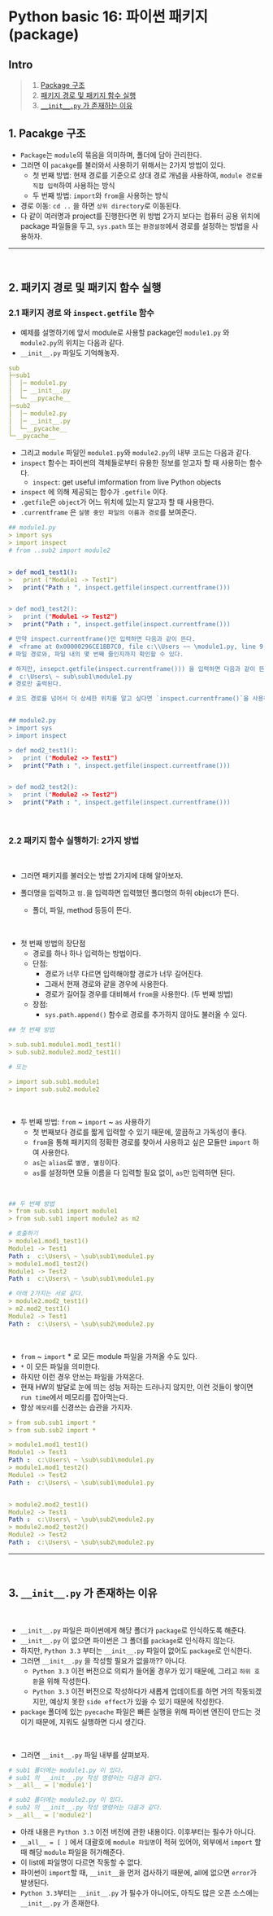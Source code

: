 # Python basic 16: 파이썬 패키지(package)

## Intro

> 1. [Package 구조](#1-pacakge-구조)
> 2. [패키지 경로 및 패키지 함수 실행](#2-패키지-경로-및-패키지-함수-실행)
> 3. [`__init__.py` 가 존재하는 이유](#3-__init__py-가-존재하는-이유)

## 1. Pacakge 구조

- `Package`는 `module`의 묶음을 의미하며, 폴더에 담아 관리한다.
- 그러면 이 `pacakge`를 불러와서 사용하기 위해서는 2가지 방법이 있다.
  - 첫 번째 방법: 현재 경로를 기준으로 상대 경로 개념을 사용하여, `module 경로를 직접 입력`하여 사용하는 방식
  - 두 번째 방법: `import`와 `from`을 사용하는 방식
- 경로 이동: `cd ..` 을 하면 `상위 directory`로 이동된다.
- 다 같이 여러명과 project를 진행한다면 위 방법 2가지 보다는 컴퓨터 공용 위치에 package 파일들을 두고, `sys.path` 또는 `환경설정`에서 경로를 설정하는 방법을 사용하자.

---

<br>

## 2. 패키지 경로 및 패키지 함수 실행

### 2.1 패키지 경로 와 `inspect.getfile` 함수

- 예제를 설명하기에 앞서 module로 사용할 package인 `module1.py` 와 `module2.py`의 위치는 다음과 같다.
- `__init__.py` 파일도 기억해놓자.

```yml
sub
├─sub1
│  │─ module1.py
│  │─ __init__.py
│  └─ __pycache__
├─sub2
│  │─ module2.py
│  │─ __init__.py
│  └─__pycache__
└─__pycache__
```

- 그리고 `module` 파일인 `module1.py`와 `module2.py`의 내부 코드는 다음과 같다.
- `inspect` 함수는 파이썬의 객체들로부터 유용한 정보를 얻고자 할 때 사용하는 함수다.
  - `inspect`: get useful imformation from live Python objects
- `inspect` 에 의해 제공되는 함수가 `.getfile` 이다.
- `.getfile`은 `object`가 어느 위치에 있는지 알고자 할 때 사용한다.
- `.currentframe` 은 `실행 중인 파일의 이름과 경로`를 보여준다.

```yml
## module1.py
> import sys
> import inspect
# from ..sub2 import module2


> def mod1_test1():
> 	print ("Module1 -> Test1")
> 	print("Path : ", inspect.getfile(inspect.currentframe()))


> def mod1_test2():
> 	print ("Module1 -> Test2")
> 	print("Path : ", inspect.getfile(inspect.currentframe()))

# 만약 inspect.currentframe()만 입력하면 다음과 같이 뜬다.
#  <frame at 0x00000296CE1BB7C0, file c:\\Users ~~ \module1.py, line 9, code mod1_test1>
# 파일 경로와, 파일 내의 몇 번째 줄인지까지 확인할 수 있다.

# 하지만, insepct.getfile(inspect.currentframe())) 을 입력하면 다음과 같이 뜬다.
#  c:\Users\ ~ sub\sub1\module1.py
# 경로만 출력된다.

# 코드 경로를 넘어서 더 상세한 위치를 알고 싶다면 `inspect.currentframe()`을 사용해야겠다.


## module2.py
> import sys
> import inspect

> def mod2_test1():
> 	print ("Module2 -> Test1")
> 	print("Path : ", inspect.getfile(inspect.currentframe()))


> def mod2_test2():
> 	print ("Module2 -> Test2")
> 	print("Path : ", inspect.getfile(inspect.currentframe()))

```

<br>

### 2.2 패키지 함수 실행하기: 2가지 방법

<br>

- 그러면 패키지를 불러오는 방법 2가지에 대해 알아보자.
- 폴더명을 입력하고 `점.`을 입력하면 입력했던 폴더명의 하위 object가 뜬다.

  - 폴더, 파일, method 등등이 뜬다.

<br>

- 첫 번째 방법의 장단점
  - 경로를 하나 하나 입력하는 방법이다.
  - 단점:
    - 경로가 너무 다르면 입력해야할 경로가 너무 길어진다.
    - 그래서 현재 경로와 같을 경우에 사용한다.
    - 경로가 길어질 경우를 대비해서 `from`을 사용한다. (두 번째 방법)
  - 장점:
    - `sys.path.append()` 함수로 경로를 추가하지 않아도 불러올 수 있다.

```yml
## 첫 번째 방법

> sub.sub1.module1.mod1_test1()
> sub.sub2.module2.mod2_test1()

# 또는

> import sub.sub1.module1
> import sub.sub2.module2


```

<br>

- 두 번째 방법: `from` ~ `import` ~ `as` 사용하기
  - 첫 번째보다 경로를 짧게 입력할 수 있기 때문에, 깔끔하고 가독성이 좋다.
  - `from`을 통해 패키지의 정확한 경로를 찾아서 사용하고 싶은 모듈만 `import` 하여 사용한다.
  - `as`는 `alias`로 `별명, 별칭`이다.
  - `as`를 설정하면 모듈 이름을 다 입력할 필요 없이, `as`만 입력하면 된다.

<br>

```yml
## 두 번째 방법
> from sub.sub1 import module1
> from sub.sub1 import module2 as m2

# 호출하기
> module1.mod1_test1()
Module1 -> Test1
Path :  c:\Users\ ~ \sub\sub1\module1.py
> module1.mod1_test2()
Module1 -> Test2
Path :  c:\Users\ ~ \sub\sub1\module1.py

# 아래 2가지는 서로 같다.
> module2.mod2_test1()
> m2.mod2_test1()
Module2 -> Test1
Path :  c:\Users\ ~ \sub\sub2\module2.py
```

<br>

- `from` ~ `import` \* 로 모든 module 파일을 가져올 수도 있다.
- `*` 이 모든 파일을 의미한다.
- 하지만 이런 경우 안쓰는 파일을 가져온다.
- 현재 HW의 발달로 눈에 띄는 성능 저하는 드러나지 않지만, 이런 것들이 쌓이면 `run time`에서 메모리를 잡아먹는다.
- 항상 `메모리`를 신경쓰는 습관을 가지자.

```yml
> from sub.sub1 import *
> from sub.sub2 import *

> module1.mod1_test1()
Module1 -> Test1
Path :  c:\Users\ ~ \sub\sub1\module1.py
> module1.mod1_test2()
Module1 -> Test2
Path :  c:\Users\ ~ \sub\sub1\module1.py


> module2.mod2_test1()
Module2 -> Test1
Path :  c:\Users\ ~ \sub\sub2\module2.py
> module2.mod2_test2()
Module2 -> Test2
Path :  c:\Users\ ~ \sub\sub2\module2.py

```

---

<br>

## 3. `__init__.py` 가 존재하는 이유

<br>

- `__init__.py` 파일은 파이썬에게 해당 폴더가 `package`로 인식하도록 해준다.
- `__init__.py` 이 없으면 파이썬은 그 폴더를 `package`로 인식하지 않는다.
- 하지만, `Python 3.3` 부터는 `__init__.py` 파일이 없어도 `package`로 인식한다.
- 그러면 `__init__.py` 을 작성할 필요가 없을까?? 아니다.
  - `Python 3.3` 이전 버전으로 의뢰가 들어올 경우가 있기 때문에, 그리고 `하위 호환`을 위해 작성한다.
  - `Python 3.3` 이전 버전으로 작성하다가 새롭게 업데이트를 하면 거의 작동되겠지만, 예상치 못한 `side effect`가 있을 수 있기 때문에 작성한다.
- `package` 폴더에 있는 `pyecache` 파일은 빠른 실행을 위해 파이썬 엔진이 만드는 것이기 때문에, 지워도 실행하면 다시 생긴다.

<br>

- 그러면 `__init__.py` 파일 내부를 살펴보자.

```yml
# sub1 폴더에는 module1.py 이 있다.
# sub1 의 __init__.py 작성 명령어는 다음과 같다.
> __all__ = ['module1']

# sub2 폴더에는 module2.py 이 있다.
# sub2 의 __init__.py 작성 명령어는 다음과 같다.
> __all__ = ['module2']
```

- 아래 내용은 `Python 3.3` 이전 버전에 관한 내용이다. 이후부터는 필수가 아니다.
- `__all__ = [ ]` 에서 대괄호에 `module 파일명`이 적혀 있어야, 외부에서 `import` 할 때 해당 `module` 파일을 허가해준다.
- 이 list에 파일명이 다르면 작동할 수 없다.
- 파이썬이 `import`할 때, `__init__`을 먼저 검사하기 때문에, all에 없으면 `error`가 발생된다.
- `Python 3.3`부터는 `__init__.py` 가 필수가 아니어도, 아직도 많은 오픈 소스에는 `__init__.py` 가 존재한다.
